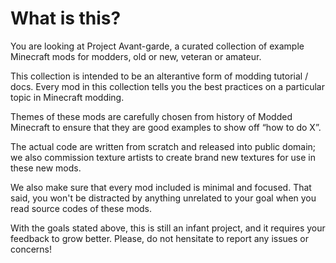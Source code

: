 # What is this?

You are looking at Project Avant-garde, a curated collection of example Minecraft mods for modders, old or new, veteran or amateur. 

This collection is intended to be an alterantive form of modding tutorial / docs. Every mod in this collection 
tells you the best practices on a particular topic in Minecraft modding.

Themes of these mods are carefully chosen from history of Modded Minecraft to ensure that they are good examples 
to show off “how to do X”. 

The actual code are written from scratch and released into public domain; we also commission texture artists to 
create brand new textures for use in these new mods. 

We also make sure that every mod included is minimal and focused. That said, you won't be distracted by anything 
unrelated to your goal when you read source codes of these mods. 

With the goals stated above, this is still an infant project, and it requires your feedback to grow better. 
Please, do not hensitate to report any issues or concerns!